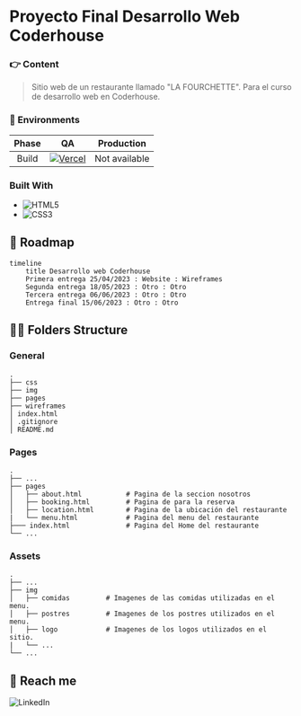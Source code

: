 # Proyecto Final Desarrollo Web Coderhouse

### 👉 Content
>Sitio web de un restaurante llamado "LA FOURCHETTE". Para el curso de desarrollo web en Coderhouse.

### 🚀 Environments

| Phase  | QA            | Production    |
|:------:|:-------------:|:-------------:|
| Build  | [![Vercel](https://img.shields.io/badge/vercel-%23000000.svg?style=for-the-badge&logo=vercel&logoColor=white)](https://desarrollo-web-coderhouse-pi.vercel.app/)         | Not available |

### Built With

* ![HTML5](https://img.shields.io/badge/html5-%23E34F26.svg?style=for-the-badge&logo=html5&logoColor=white)
* ![CSS3](https://img.shields.io/badge/css3-%231572B6.svg?style=for-the-badge&logo=css3&logoColor=white)


##  📅 Roadmap

``` mermaid
timeline
    title Desarrollo web Coderhouse 
    Primera entrega 25/04/2023 : Website : Wireframes
    Segunda entrega 18/05/2023 : Otro : Otro
    Tercera entrega 06/06/2023 : Otro : Otro
    Entrega final 15/06/2023 : Otro : Otro
```

## 👨‍🔧 Folders Structure

### General

```
.
├── css
├── img 
├── pages
├── wireframes
│ index.html             
│ .gitignore
│ README.md
```


### Pages

```
.
├── ...
├── pages                    
│   ├── about.html           # Pagina de la seccion nosotros
│   ├── booking.html         # Pagina de para la reserva
│   ├── location.html        # Pagina de la ubicación del restaurante
|   └── menu.html            # Pagina del menu del restaurante
├─── index.html              # Pagina del Home del restaurante
└── ...
```

### Assets

```
.
├── ...
├── img                    
│   ├── comidas         # Imagenes de las comidas utilizadas en el menu.
│   ├── postres         # Imagenes de los postres utilizados en el menu.
│   ├── logo            # Imagenes de los logos utilizados en el sitio.
|   └── ...
└── ...
```

## 👋 Reach me
![LinkedIn](https://img.shields.io/badge/linkedin-%230077B5.svg?style=for-the-badge&logo=linkedin&logoColor=white)
